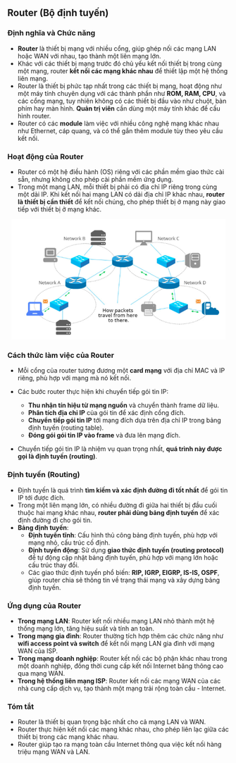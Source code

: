 ## Router (Bộ định tuyến)

### Định nghĩa và Chức năng
- **Router** là thiết bị mạng với nhiều cổng, giúp ghép nối các mạng LAN hoặc WAN với nhau, tạo thành một liên mạng lớn.
- Khác với các thiết bị mạng trước đó chủ yếu kết nối thiết bị trong cùng một mạng, router **kết nối các mạng khác nhau** để thiết lập một hệ thống liên mạng.
- Router là thiết bị phức tạp nhất trong các thiết bị mạng, hoạt động như một máy tính chuyên dụng với các thành phần như **ROM, RAM, CPU**, và các cổng mạng, tuy nhiên không có các thiết bị đầu vào như chuột, bàn phím hay màn hình. **Quản trị viên** cần dùng một máy tính khác để cấu hình router.
- Router có các **module** làm việc với nhiều công nghệ mạng khác nhau như Ethernet, cáp quang, và có thể gắn thêm module tùy theo yêu cầu kết nối.

### Hoạt động của Router
- Router có một hệ điều hành (OS) riêng với các phần mềm giao thức cài sẵn, nhưng không cho phép cài phần mềm ứng dụng.
- Trong một mạng LAN, mỗi thiết bị phải có địa chỉ IP riêng trong cùng một dải IP. Khi kết nối hai mạng LAN có dải địa chỉ IP khác nhau, **router là thiết bị cần thiết** để kết nối chúng, cho phép thiết bị ở mạng này giao tiếp với thiết bị ở mạng khác.

<p align="center">
  <img src="../image/Chapter3/Router.png" alt="Router">
</p>

### Cách thức làm việc của Router
- Mỗi cổng của router tương đương một **card mạng** với địa chỉ MAC và IP riêng, phù hợp với mạng mà nó kết nối.
- Các bước router thực hiện khi chuyển tiếp gói tin IP:
  - **Thu nhận tín hiệu từ mạng nguồn** và chuyển thành frame dữ liệu.
  - **Phân tích địa chỉ IP** của gói tin để xác định cổng đích.
  - **Chuyển tiếp gói tin IP** tới mạng đích dựa trên địa chỉ IP trong bảng định tuyến (routing table).
  - **Đóng gói gói tin IP vào frame** và đưa lên mạng đích.

- Chuyển tiếp gói tin IP là nhiệm vụ quan trọng nhất, **quá trình này được gọi là định tuyến (routing)**.

### Định tuyến (Routing)
- Định tuyến là quá trình **tìm kiếm và xác định đường đi tốt nhất** để gói tin IP tới được đích.
- Trong một liên mạng lớn, có nhiều đường đi giữa hai thiết bị đầu cuối thuộc hai mạng khác nhau, **router phải dùng bảng định tuyến** để xác định đường đi cho gói tin.
- **Bảng định tuyến**:
  - **Định tuyến tĩnh**: Cấu hình thủ công bảng định tuyến, phù hợp với mạng nhỏ, cấu trúc cố định.
  - **Định tuyến động**: Sử dụng **giao thức định tuyến (routing protocol)** để tự động cập nhật bảng định tuyến, phù hợp với mạng lớn hoặc cấu trúc thay đổi.
  - Các giao thức định tuyến phổ biến: **RIP, IGRP, EIGRP, IS-IS, OSPF**, giúp router chia sẻ thông tin về trạng thái mạng và xây dựng bảng định tuyến.

### Ứng dụng của Router
- **Trong mạng LAN**: Router kết nối nhiều mạng LAN nhỏ thành một hệ thống mạng lớn, tăng hiệu suất và tính an toàn.
- **Trong mạng gia đình**: Router thường tích hợp thêm các chức năng như **wifi access point và switch** để kết nối mạng LAN gia đình với mạng WAN của ISP.
- **Trong mạng doanh nghiệp**: Router kết nối các bộ phận khác nhau trong một doanh nghiệp, đồng thời cung cấp kết nối Internet băng thông cao qua mạng WAN.
- **Trong hệ thống liên mạng ISP**: Router kết nối các mạng WAN của các nhà cung cấp dịch vụ, tạo thành một mạng trải rộng toàn cầu - Internet.

### Tóm tắt
- Router là thiết bị quan trọng bậc nhất cho cả mạng LAN và WAN.
- Router thực hiện kết nối các mạng khác nhau, cho phép liên lạc giữa các thiết bị trong các mạng khác nhau.
- Router giúp tạo ra mạng toàn cầu Internet thông qua việc kết nối hàng triệu mạng WAN và LAN.

